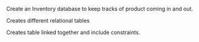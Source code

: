 Create an Inventory database to keep tracks of product coming in and out.

Creates different relational tables

Creates table linked together and include constraints.
